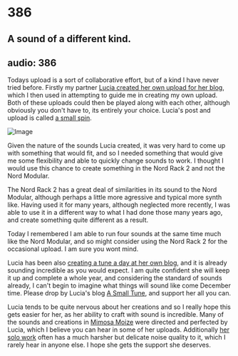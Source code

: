 # 386
## A sound of a different kind.
audio: 386
---
Todays upload is a sort of collaborative effort, but of a kind I have never tried before. Firstly my partner <a href="http://smallmimosa.wordpress.com/" title="Lucia created her own upload for her blog">Lucia created her own upload for her blog</a>, which I then used in attempting to guide me in creating my own upload. Both of these uploads could then be played along with each other, although obviously you don't have to, its entirely your choice. Lucia's post and upload is called <a href="http://smallmimosa.wordpress.com/2013/01/20/a-small-spin/" title="a small spin">a small spin</a>.

![Image](/assets/img/Snd-386.png)

Given the nature of the sounds Lucia created, it was very hard to come up with something that would fit, and so I needed something that would give me some flexibility and able to quickly change sounds to work. I thought I would use this chance to create something in the Nord Rack 2 and not the Nord Modular.

The Nord Rack 2 has a great deal of similarities in its sound to the Nord Modular, although perhaps a little more agressive and typical more synth like. Having used it for many years, although neglected more recently, I was able to use it in a different way to what I had done those many years ago, and create something quite different as a result.

Today I remembered I am able to run four sounds at the same time much like the Nord Modular, and so might consider using the Nord Rack 2 for the occasional upload. I am sure you wont mind.

Lucia has been also <a href="http://smallmimosa.wordpress.com/" title="creating a tune a day at her own blog">creating a tune a day at her own blog</a>, and it is already sounding incredible as you would expect. I am quite confident she will keep it up and complete a whole year, and considering the standard of sounds already, I can't begin to imagine what things will sound like come December time. Please drop by Lucia's blog <a href="http://smallmimosa.wordpress.com/" title="A Small Tune">A Small Tune</a>, and support her all you can. 

Lucia tends to be quite nervous about her creations and so I really hope this gets easier for her, as her ability to craft with sound is incredible. Many of the sounds and creations in <a href="http://www.mimosamoize.com/" title="Mimosa Moize">Mimosa Moize</a> were directed and perfected by Lucia, which I believe you can hear in some of her uploads. Additionally <a href="http://www.weeld.net/colourofquantum.html" title="her solo work">her solo work</a> often has a much harsher but delicate noise quality to it, which I rarely hear in anyone else. I hope she gets the support she deserves.


